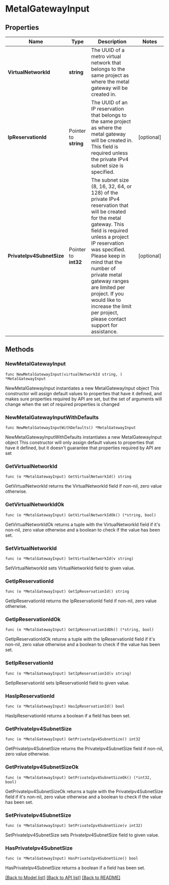 # MetalGatewayInput

## Properties

Name | Type | Description | Notes
------------ | ------------- | ------------- | -------------
**VirtualNetworkId** | **string** | The UUID of a metro virtual network that belongs to the same project as where the metal gateway will be created in. | 
**IpReservationId** | Pointer to **string** | The UUID of an IP reservation that belongs to the same project as where the metal gateway will be created in. This field is required unless the private IPv4 subnet size is specified. | [optional] 
**PrivateIpv4SubnetSize** | Pointer to **int32** | The subnet size (8, 16, 32, 64, or 128) of the private IPv4 reservation that will be created for the metal gateway. This field is required unless a project IP reservation was specified.           Please keep in mind that the number of private metal gateway ranges are limited per project. If you would like to increase the limit per project, please contact support for assistance. | [optional] 

## Methods

### NewMetalGatewayInput

`func NewMetalGatewayInput(virtualNetworkId string, ) *MetalGatewayInput`

NewMetalGatewayInput instantiates a new MetalGatewayInput object
This constructor will assign default values to properties that have it defined,
and makes sure properties required by API are set, but the set of arguments
will change when the set of required properties is changed

### NewMetalGatewayInputWithDefaults

`func NewMetalGatewayInputWithDefaults() *MetalGatewayInput`

NewMetalGatewayInputWithDefaults instantiates a new MetalGatewayInput object
This constructor will only assign default values to properties that have it defined,
but it doesn't guarantee that properties required by API are set

### GetVirtualNetworkId

`func (o *MetalGatewayInput) GetVirtualNetworkId() string`

GetVirtualNetworkId returns the VirtualNetworkId field if non-nil, zero value otherwise.

### GetVirtualNetworkIdOk

`func (o *MetalGatewayInput) GetVirtualNetworkIdOk() (*string, bool)`

GetVirtualNetworkIdOk returns a tuple with the VirtualNetworkId field if it's non-nil, zero value otherwise
and a boolean to check if the value has been set.

### SetVirtualNetworkId

`func (o *MetalGatewayInput) SetVirtualNetworkId(v string)`

SetVirtualNetworkId sets VirtualNetworkId field to given value.


### GetIpReservationId

`func (o *MetalGatewayInput) GetIpReservationId() string`

GetIpReservationId returns the IpReservationId field if non-nil, zero value otherwise.

### GetIpReservationIdOk

`func (o *MetalGatewayInput) GetIpReservationIdOk() (*string, bool)`

GetIpReservationIdOk returns a tuple with the IpReservationId field if it's non-nil, zero value otherwise
and a boolean to check if the value has been set.

### SetIpReservationId

`func (o *MetalGatewayInput) SetIpReservationId(v string)`

SetIpReservationId sets IpReservationId field to given value.

### HasIpReservationId

`func (o *MetalGatewayInput) HasIpReservationId() bool`

HasIpReservationId returns a boolean if a field has been set.

### GetPrivateIpv4SubnetSize

`func (o *MetalGatewayInput) GetPrivateIpv4SubnetSize() int32`

GetPrivateIpv4SubnetSize returns the PrivateIpv4SubnetSize field if non-nil, zero value otherwise.

### GetPrivateIpv4SubnetSizeOk

`func (o *MetalGatewayInput) GetPrivateIpv4SubnetSizeOk() (*int32, bool)`

GetPrivateIpv4SubnetSizeOk returns a tuple with the PrivateIpv4SubnetSize field if it's non-nil, zero value otherwise
and a boolean to check if the value has been set.

### SetPrivateIpv4SubnetSize

`func (o *MetalGatewayInput) SetPrivateIpv4SubnetSize(v int32)`

SetPrivateIpv4SubnetSize sets PrivateIpv4SubnetSize field to given value.

### HasPrivateIpv4SubnetSize

`func (o *MetalGatewayInput) HasPrivateIpv4SubnetSize() bool`

HasPrivateIpv4SubnetSize returns a boolean if a field has been set.


[[Back to Model list]](../README.md#documentation-for-models) [[Back to API list]](../README.md#documentation-for-api-endpoints) [[Back to README]](../README.md)


